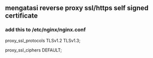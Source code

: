 ## mengatasi reverse proxy ssl/https self signed certificate
### add this to /etc/nginx/nginx.conf
proxy_ssl_protocols TLSv1.2 TLSv1.3;

proxy_ssl_ciphers DEFAULT;
